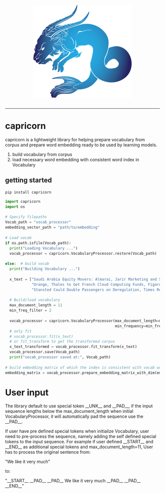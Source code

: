 
<div align="center">
  <img src="img_src/Capricorn_icon_sml.png"><br><br>
</div>

-----------------

# capricorn

capricorn is a lightweight library for helping prepare vocabulary from
corpus and prepare word embedding ready to be used by learning models.

1. build vocabulary from corpus
2. load necessary word embedding with consistent word index in Vocabulary


## getting started
```
pip install capricorn
```

```python
import capricorn
import os

# Specify filepaths
Vocab_path = "vocab_processor"
embedding_vector_path = "path/to/embedding"

# Load vocab
if os.path.isfile(Vocab_path):
  print("Loading Vocabulary ...")
  vocab_processor = capricorn.VocabularyProcessor.restore(Vocab_path)

else:  # build vocab
  print("Building Vocabulary ...")

  x_text = ["Saudi Arabia Equity Movers: Almarai, Jarir Marketing and Spimaco.",
            "Orange, Thales to Get French Cloud Computing Funds, Figaro Says.",
            "Stansted Could Double Passengers on Deregulation, Times Reports."]

  # Build/load vocabulary
  max_document_length = 11
  min_freq_filter = 2

  vocab_processor = capricorn.VocabularyProcessor(max_document_length=max_document_length,
                                                  min_frequency=min_freq_filter)
  # only fit
  # vocab_processor.fit(x_text)
  # or fit_transform to get the transformed corpus
  x_text_transformed = vocab_processor.fit_transform(x_text)
  vocab_processor.save(Vocab_path)
  print("vocab_processor saved at:", Vocab_path)

# build embedding matrix of which the index is consistent with vocab word2index mapping
embedding_matrix = vocab_processor.prepare_embedding_matrix_with_dim(embedding_vector_path, 300)

```
# User input

The library default to use special token \_\_UNK__  and \_\_PAD__, 
if the input sequence lengths below the max_document_length when initial
VocabularyProcessor, it will automatically pad the sequence use the \_\_PAD__. 

    
If user have pre defined special tokens when initialize Vocabulary, user 
need to pre-process the sequence, namely adding the self defined special 
tokens to the input sequence. For example if user defined \_\_START__
and \_\_END__ as additional special tokens and max_document_length=11,  User has to process the original
sentence from: 

"We like it very much" 

to:

"\_\_START__ \_\_PAD__ \_\_PAD__  We like it very much \_\_PAD__ \_\_PAD__ \_\_END__"
